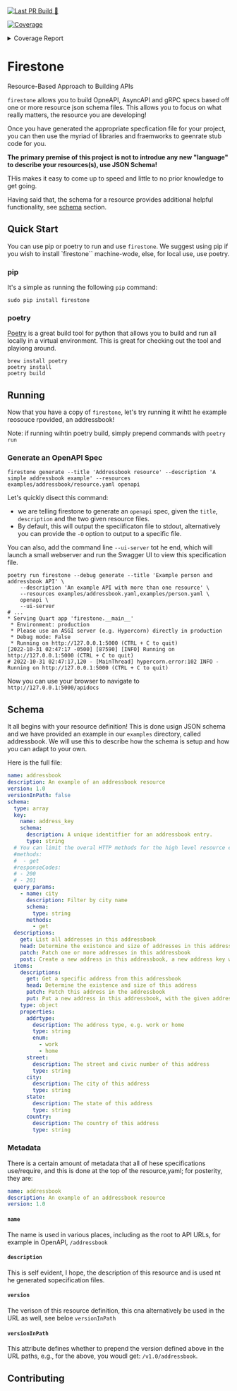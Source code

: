[![Last PR Build 🐍](https://github.com/firestoned/firestone/actions/workflows/pr.yml/badge.svg)](https://github.com/firestoned/firestone/actions/workflows/pr.yml)
<!-- Pytest Coverage Comment:Begin -->
<a href="https://github.com/ebourgeois/firestone/blob/main/README.md"><img alt="Coverage" src="https://img.shields.io/badge/Coverage-13%25-red.svg" /></a><details><summary>Coverage Report </summary><table><tr><th>File</th><th>Stmts</th><th>Miss</th><th>Cover</th><th>Missing</th></tr><tbody><tr><td colspan="5"><b>firestone</b></td></tr><tr><td>&nbsp; &nbsp;<a href="https://github.com/ebourgeois/firestone/blob/main/firestone/__main__.py">__main__.py</a></td><td>42</td><td>42</td><td>0%</td><td><a href="https://github.com/ebourgeois/firestone/blob/main/firestone/__main__.py#L4-L108">4&ndash;108</a></td></tr><tr><td>&nbsp; &nbsp;<a href="https://github.com/ebourgeois/firestone/blob/main/firestone/resource.py">resource.py</a></td><td>20</td><td>20</td><td>0%</td><td><a href="https://github.com/ebourgeois/firestone/blob/main/firestone/resource.py#L7-L51">7&ndash;51</a></td></tr><tr><td colspan="5"><b>firestone/spec</b></td></tr><tr><td>&nbsp; &nbsp;<a href="https://github.com/ebourgeois/firestone/blob/main/firestone/spec/_base.py">_base.py</a></td><td>10</td><td>5</td><td>50%</td><td><a href="https://github.com/ebourgeois/firestone/blob/main/firestone/spec/_base.py#L15-L19">15&ndash;19</a></td></tr><tr><td>&nbsp; &nbsp;<a href="https://github.com/ebourgeois/firestone/blob/main/firestone/spec/openapi.py">openapi.py</a></td><td>132</td><td>113</td><td>14%</td><td><a href="https://github.com/ebourgeois/firestone/blob/main/firestone/spec/openapi.py#L43-L76">43&ndash;76</a>, <a href="https://github.com/ebourgeois/firestone/blob/main/firestone/spec/openapi.py#L89-L119">89&ndash;119</a>, <a href="https://github.com/ebourgeois/firestone/blob/main/firestone/spec/openapi.py#L124-L156">124&ndash;156</a>, <a href="https://github.com/ebourgeois/firestone/blob/main/firestone/spec/openapi.py#L170-L268">170&ndash;268</a>, <a href="https://github.com/ebourgeois/firestone/blob/main/firestone/spec/openapi.py#L273-L300">273&ndash;300</a></td></tr><tr><td><b>TOTAL</b></td><td><b>206</b></td><td><b>180</b></td><td><b>13%</b></td><td>&nbsp;</td></tr></tbody></table></details>
<!-- Pytest Coverage Comment:End -->

# Firestone

Resource-Based Approach to Building APIs

``firestone`` allows you to build OpneAPI, AsyncAPI and gRPC specs based off one or
more resource json schema files. This allows you to focus on what really
matters, the resource you are developing!

Once you have generated the appropriate specfication file for your project, you
can then use the myriad of libraries and fraemworks to geenrate stub code for
you.

**The primary premise of this project is not to introdue any new "language" to describe your
resources(s), use JSON Schema!**

THis makes it easy to come up to speed and little to no prior knowledge to get
going.

Having said that, the schema for a resource provides additional helpful functionality,
see [schema](#schema) section.

## Quick Start

You can use pip or poetry to run and use ``firestone``. We suggest using pip if you wish to install
`firestone`` machine-wode, else, for local use, use poetry.

### pip

It's a simple as running the following ``pip`` command:

```
sudo pip install firestone
```

### poetry

[Poetry](https://python-poetry.org/) is a great build tool for python that
allows you to build and run all locally in a virtual environment. This is great
for checking out the tool and playiong around.

```
brew install poetry
poetry install
poetry build
```

## Running

Now that you have a copy of ``firestone``, let's try running it wihtt he
example reosouce rpovided, an addressbook!

Note: if running wihtin poetry build, simply prepend commands with ``poetry run``

### Generate an OpenAPI Spec

```
firestone generate --title 'Addressbook resource' --description 'A simple addressbook example' --resources examples/addressbook/resource.yaml openapi
```

Let's quickly disect this command:

- we are telling firestone to generate an `openapi` spec, given the ``title``,
  ``description`` and the two given resource files.
- By default, this will output the speciificaton file to stdout, alternatively
  you can provide the `-O` option to output to a specific file.

You can also, add the command line `--ui-server` tot he end, which will launch a
small webserver and run the Swagger UI to view this specification file.

```
poetry run firestone --debug generate --title 'Example person and addressbook API' \
    --description 'An example API with more than one resource' \
    --resources examples/addressbook.yaml,examples/person.yaml \
    openapi \
    --ui-server
# ...
* Serving Quart app 'firestone.__main__'
 * Environment: production
 * Please use an ASGI server (e.g. Hypercorn) directly in production
 * Debug mode: False
 * Running on http://127.0.0.1:5000 (CTRL + C to quit)
[2022-10-31 02:47:17 -0500] [87590] [INFO] Running on http://127.0.0.1:5000 (CTRL + C to quit)
# 2022-10-31 02:47:17,120 - [MainThread] hypercorn.error:102 INFO - Running on http://127.0.0.1:5000 (CTRL + C to quit)
```

Now you can use your browser to navigate to `http://127.0.0.1:5000/apidocs`

## Schema

It all begins with your resource definition! This is done usign JSON schema and
we have provided an example in our `examples` directory, called addressbook. We
will use this to describe how the schema is setup and how you can adapt to your
own.

Here is the full file:

```yaml
name: addressbook
description: An example of an addressbook resource
version: 1.0
versionInPath: false
schema:
  type: array
  key:
    name: address_key
    schema:
      description: A unique identitfier for an addressbook entry.
      type: string
  # You can limit the overal HTTP methods for the high level resource endpoint
  #methods:
  #  - get
  #responseCodes:
  # - 200
  # - 201
  query_params:
    - name: city
      description: Filter by city name
      schema:
        type: string
      methods:
        - get
  descriptions:
    get: List all addresses in this addressbook
    head: Determine the existence and size of addresses in this addressbook
    patch: Patch one or more addresses in this addressbook
    post: Create a new address in this addressbook, a new address key will be created
  items:
    descriptions:
      get: Get a specific address from this addressbook
      head: Determine the existence and size of this address
      patch: Patch this address in the addressbook
      put: Put a new address in this addressbook, with the given address key
    type: object
    properties:
      addrtype:
        description: The address type, e.g. work or home
        type: string
        enum:
          - work
          - home
      street:
        description: The street and civic number of this address
        type: string
      city:
        description: The city of this address
        type: string
      state:
        description: The state of this address
        type: string
      country:
        description: The country of this address
        type: string
```

### Metadata

There is a certain amount of metadata that all of hese specifications
use/require, and this is done at the top of the resource,yaml; for posterity,
they are:

```yaml
name: addressbook
description: An example of an addressbook resource
version: 1.0
```

#### `name`

The name is used in various places, including as the root to API URLs, for
example in OpenAPI, `/addressbook`

#### `description`

This is self evident, I hope, the description of this resource and is used nt he
generated sopecification files.

#### `version`

The verison of this resource definition, this cna alternatively be used in the
URL as well, see beloe `versionInPath`

#### `versionInPath`

This attribute defines whether to prepend the version defined above in the URL paths, e.g., for the
above, you woudl get: `/v1.0/addressbook`.

## Contributing
